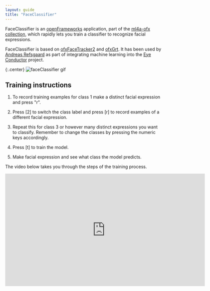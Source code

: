 ```yaml
---
layout: guide
title: "FaceClassifier"
---
```


FaceClassifier is an [openFrameworks](http://www.openframeworks.cc) application, part of the [ml4a-ofx collection](https://github.com/ml4a/ml4a-ofx/), which rapidly lets you train a classifier to recognize facial expressions. 

FaceClassifier is based on [ofxFaceTracker2](https://github.com/HalfdanJ/ofxFaceTracker2) and [ofxGrt](https://github.com/nickgillian/ofxGrt). It has been used by [Andreas Refsgaard](https://andreasrefsgaard.dk/) as part of integrating machine learning into the [Eye Conductor](https://andreasrefsgaard.dk/project/eye-conductor/) project. 

{:.center}
![faceClassifier gif](http://andreasrefsgaard.dk/wp-content/uploads/2016/12/FaceClassifier.gif)

## Training instructions

1. To record training examples for class 1 make a distinct facial expression and press "r".

2. Press [2] to switch the class label and press [r] to record examples of a different facial expression.

3. Repeat this for class 3 or however many distinct expressions you want to classify. Remember to change the classes by pressing the numeric keys accordingly. 

4. Press [t] to train the model.

5. Make facial expression and see what class the model predicts.


The video below takes you through the steps of the training process.

<center>
<iframe src="https://player.vimeo.com/video/197503168" width="640" height="360" frameborder="0" webkitallowfullscreen mozallowfullscreen allowfullscreen></iframe>
</center>





